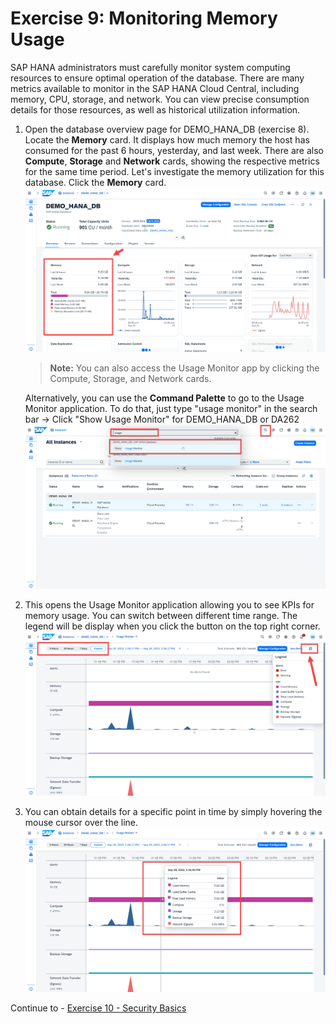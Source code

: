 # Exercise 9: Monitoring Memory Usage

SAP HANA administrators must carefully monitor system computing resources to ensure optimal operation of the database. There are many metrics available to monitor in the SAP HANA Cloud Central, including memory, CPU, storage, and network. You can view precise consumption details for those resources, as well as historical utilization information.

1. Open the database overview page for DEMO_HANA_DB (exercise 8). Locate the **Memory** card. It displays how much memory the host has consumed for the past 6 hours, yesterday, and last week. There are also **Compute**, **Storage**  and **Network** cards, showing the respective metrics for the same time period. Let's investigate the memory utilization for this database. Click the **Memory** card. 
   <kbd>
    ![](./images/1.png)
    </kbd>
   
    > **Note:** 
   You can also access the Usage Monitor app by clicking the Compute, Storage, and Network cards.

    Alternatively, you can use the **Command Palette** to go to the Usage Monitor application. To do that, just type "usage monitor" in the search bar -> Click "Show Usage Monitor" for DEMO_HANA_DB or DA262 
    <kbd>
    ![](./images/2.png)
    </kbd>
2. This opens the Usage Monitor application allowing you to see KPIs for memory usage. You can switch between different time range. The legend will be display when you click the button on the top right corner.
   <kbd>
    ![](./images/3.png)
    </kbd>   
3. You can obtain details for a specific point in time by simply hovering the mouse cursor over the line.
    <kbd>
    ![](./images/4.png)
    </kbd>

Continue to - [Exercise 10 - Security Basics](../ex10-SecurityBasics/README.md)
